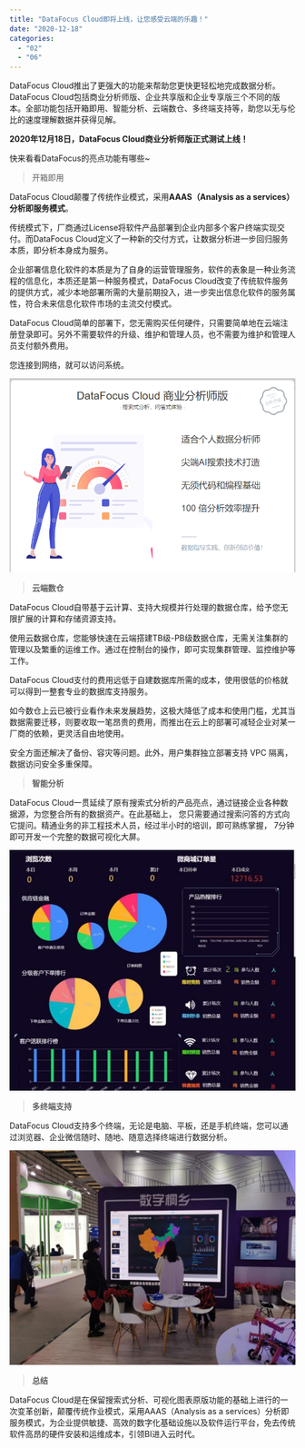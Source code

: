 ```yaml
---
title: "DataFocus Cloud即将上线，让您感受云端的乐趣！"
date: "2020-12-18"
categories: 
  - "02"
  - "06"
---
```


DataFocus Cloud推出了更强大的功能来帮助您更快更轻松地完成数据分析。DataFocus Cloud包括商业分析师版、企业共享版和企业专享版三个不同的版本。全部功能包括开箱即用、智能分析、云端数仓、多终端支持等，助您以无与伦比的速度理解数据并获得见解。

**2020年12月18日，DataFocus Cloud商业分析师版正式测试上线！**

快来看看DataFocus的亮点功能有哪些~

> 开箱即用

DataFocus Cloud颠覆了传统作业模式，采用**AAAS（Analysis as a services）分析即服务模式**。

传统模式下，厂商通过License将软件产品部署到企业内部多个客户终端实现交付。而DataFocus Cloud定义了一种新的交付方式，让数据分析进一步回归服务本质，即分析本身成为服务。

企业部署信息化软件的本质是为了自身的运营管理服务，软件的表象是一种业务流程的信息化，本质还是第一种服务模式，DataFocus Cloud改变了传统软件服务的提供方式，减少本地部署所需的大量前期投入，进一步突出信息化软件的服务属性，符合未来信息化软件市场的主流交付模式。

DataFocus Cloud简单的部署下，您无需购买任何硬件，只需要简单地在云端注册登录即可。另外不需要软件的升级、维护和管理人员，也不需要为维护和管理人员支付额外费用。

您连接到网络，就可以访问系统。

![](images/微信截图_20201218170224.png)

> **云端数仓**

DataFocus Cloud自带基于云计算、支持大规模并行处理的数据仓库，给予您无限扩展的计算和存储资源支持。

使用云数据仓库，您能够快速在云端搭建TB级-PB级数据仓库，无需关注集群的管理以及繁重的运维工作。通过在控制台的操作，即可实现集群管理、监控维护等工作。

DataFocus Cloud支付的费用远低于自建数据库所需的成本，使用很低的价格就可以得到一整套专业的数据库支持服务。

如今数仓上云已被行业看作未来发展趋势，这极大降低了成本和使用门槛，尤其当数据需要迁移，则要收取一笔昂贵的费用，而推出在云上的部署可减轻企业对某一厂商的依赖，更灵活自由地使用。

安全方面还解决了备份、容灾等问题。此外，用户集群独立部署支持 VPC 隔离，数据访问安全多重保障。

> **智能分析**

DataFocus Cloud一贯延续了原有搜索式分析的产品亮点，通过链接企业各种数据源，为您整合所有的数据资产。在此基础上， 您只需要通过搜索问答的方式向它提问。精通业务的非工程技术人员，经过半小时的培训，即可熟练掌握， 7分钟即可开发一个完整的数据可视化大屏。

![mmexport1599641340766](images/mmexport1599641340766.jpeg)

> **多终端支持**

DataFocus Cloud支持多个终端，无论是电脑、平板，还是手机终端，您可以通过浏览器、企业微信随时、随地、随意选择终端进行数据分析。

![lADPDgfLPi2jCY_NCrDNDkA_3648_2736.jpg](images/ladpdgflpi2jcy_ncrdndka_3648_2736-jpg-1024x768.jpeg)

> **总结**

DataFocus Cloud是在保留搜索式分析、可视化图表原版功能的基础上进行的一次变革创新，颠覆传统作业模式，采用AAAS（Analysis as a services）分析即服务模式，为企业提供敏捷、高效的数字化基础设施以及软件运行平台，免去传统软件高昂的硬件安装和运维成本，引领BI进入云时代。
